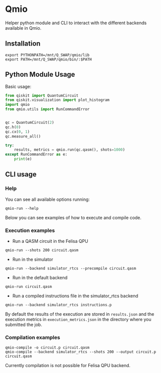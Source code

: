 # Qmio

Helper python module and CLI to interact with the different backends available in Qmio.

## Installation
```
export PYTHONPATH=/mnt/Q_SWAP/qmio/lib
export PATH=/mnt/Q_SWAP/qmio/bin/:$PATH
```

## Python Module Usage
Basic usage:
```python
from qiskit import QuantumCircuit
from qiskit.visualization import plot_histogram
import qmio
from qmio.utils import RunCommandError


qc = QuantumCircuit(2)
qc.h(0)
qc.cx(0, 1)
qc.measure_all()

try:
    results, metrics = qmio.run(qc.qasm(), shots=1000)
except RunCommandError as e:
    print(e)
```


## CLI usage
### Help
You can see all available options running:
```
qmio-run --help
```
Below you can see examples of how to execute and compile code.

### Execution examples
- Run a QASM circuit in the Felisa QPU
```
qmio-run --shots 200 circuit.qasm
```
- Run in the simulator
```
qmio-run --backend simulator_rtcs --precompile circuit.qasm
```
- Run in the default backend
```
qmio-run circuit.qasm
```
- Run a compiled instructions file in the simulator_rtcs backend
```
qmio-run --backend simulator_rtcs instructions.p
```

By default the results of the execution are stored in `results.json` and the execution metrics in `execution_metrics.json` in the directory where you submitted the job.

### Compilation examples
```
qmio-compile -o circuit.p circuit.qasm
qmio-compile --backend simulator_rtcs --shots 200 --output circuit.p circuit.qasm
```
Currently compilation is not possible for Felisa QPU backend.
